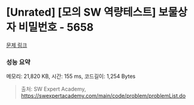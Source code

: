 # [Unrated] [모의 SW 역량테스트] 보물상자 비밀번호 - 5658 

[문제 링크](https://swexpertacademy.com/main/code/problem/problemDetail.do?contestProbId=AWXRUN9KfZ8DFAUo) 

### 성능 요약

메모리: 21,820 KB, 시간: 155 ms, 코드길이: 1,254 Bytes



> 출처: SW Expert Academy, https://swexpertacademy.com/main/code/problem/problemList.do